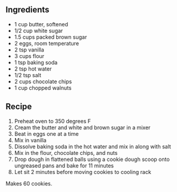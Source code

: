 Ingredients
-----------

* 1 cup butter, softened
* 1/2 cup white sugar
* 1.5 cups packed brown sugar
* 2 eggs, room temperature
* 2 tsp vanilla
* 3 cups flour
* 1 tsp baking soda
* 2 tsp hot water
* 1/2 tsp salt
* 2 cups chocolate chips
* 1 cup chopped walnuts

Recipe
------

1. Preheat oven to 350 degrees F
2. Cream the butter and white and brown sugar in a mixer
3. Beat in eggs one at a time
4. Mix in vanilla
5. Dissolve baking soda in the hot water and mix in along with salt
6. Mix in the flour, chocolate chips, and nuts
7. Drop dough in flattened balls using a cookie dough scoop onto ungreased pans and bake for 11 minutes
8. Let sit 2 minutes before moving cookies to cooling rack

Makes 60 cookies.
